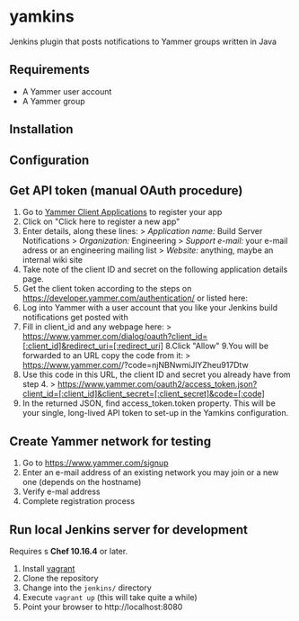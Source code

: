 yamkins
=======

Jenkins plugin that posts notifications to Yammer groups written in Java

Requirements
------------
* A Yammer user account
* A Yammer group

Installation
------------




Configuration
-------------




Get API token (manual OAuth procedure)
--------------------------------------

1. Go to [Yammer Client Applications](https://www.yammer.com/client_applications) to register your app
2. Click on "Click here to register a new app"
3. Enter details, along these lines:
		> *Application name:* Build Server Notifications
		> *Organization:* Engineering
		> *Support e-mail:* your e-mail adress or an engineering mailing list
		> *Website:* anything, maybe an internal wiki site
4. Take note of the client ID and secret on the following application details page.
5. Get the client token according to the steps on https://developer.yammer.com/authentication/ or listed here:
6. Log into Yammer with a user account that you like your Jenkins build notifications get posted with
7. Fill in client\_id and any webpage here:
		> https://www.yammer.com/dialog/oauth?client_id=[:client_id]&redirect_uri=[:redirect_uri]
8.Click "Allow"
9.You will be forwarded to an URL copy the code from it:
		> https://www.yammer.com/<URL>/?code=njNBNwmiJlYZheu917Dtw
10. Use this code in this URL, the client ID and secret you already have from step 4.
		> https://www.yammer.com/oauth2/access_token.json?client_id=[:client_id]&client_secret=[:client_secret]&code=[:code]
11. In the returned JSON, find access\_token.token property. This will be your single, long-lived API token to set-up in the Yamkins configuration.

Create Yammer network for testing
---------------------------------

1. Go to https://www.yammer.com/signup
2. Enter an e-mail address of an existing network you may join or a new one (depends on the hostname)
3. Verify e-mal address
4. Complete registration process

Run local Jenkins server for development
----------------------------------------
Requires  s **Chef 10.16.4** or later.

1. Install [vagrant](http://www.vagrantup.com)
2. Clone the repository
3. Change into the `jenkins/` directory
4. Execute `vagrant up` (this will take quite a while)
5. Point your browser to http://localhost:8080
